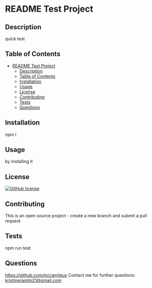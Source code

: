 
# README Test Project

## Description
quick test 

## Table of Contents
- [README Test Project](#readme-test-project)
  - [Description](#description)
  - [Table of Contents](#table-of-contents)
  - [Installation](#installation)
  - [Usage](#usage)
  - [License](#license)
  - [Contributing](#contributing)
  - [Tests](#tests)
  - [Questions](#questions)


## Installation
npm i  

## Usage
by installing it 

## License
[![GitHub license](https://img.shields.io/badge/license-MIT-blue.svg)](https://github.com/mcramileux/kristines-basic-README-generator)

## Contributing
This is an open source project - create a new branch and submit a pull request

## Tests
npm run test 

## Questions
https://github.com/mcramileux 
Contact me for further questions: kristineramilo21@gmail.com
  